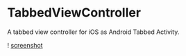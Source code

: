 # TabbedViewController

A tabbed view controller for iOS as Android Tabbed Activity.

! [screenshot](/Sources/Images/tabbedview.gif)



